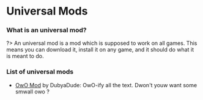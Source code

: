 # Universal Mods

### What is an universal mod?
?> An universal mod is a mod which is supposed to work on all games. This means you can download it, install it on any game, and it should do what it is meant to do.

### List of universal mods
 - [OwO Mod](https://github.com/DubyaDude/OwO-Mod/releases/latest) by DubyaDude: OwO-ify all the text. Dwon't youw want some smwall owo ?
